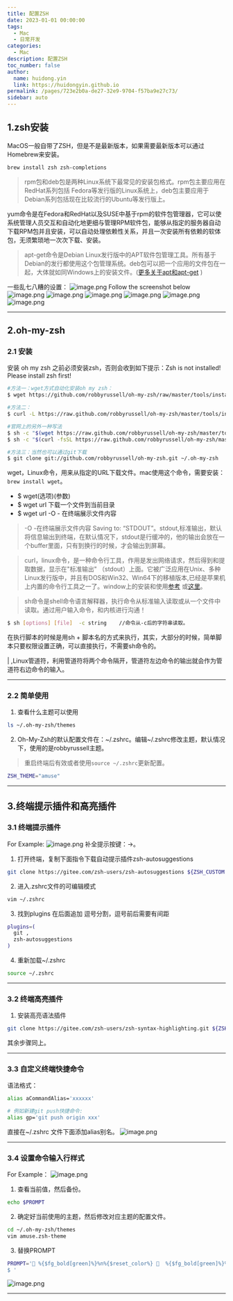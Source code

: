 ```yaml
---
title: 配置ZSH
date: 2023-01-01 00:00:00
tags: 
  - Mac
  - 日常开发
categories: 
  - Mac
description: 配置ZSH
toc_number: false
author: 
  name: huidong.yin
  link: https://huidongyin.github.io
permalink: /pages/723e2b0a-de27-32e9-9704-f57ba9e27c73/
sidebar: auto
---
```


## 1.zsh安装

MacOS一般自带了ZSH，但是不是最新版本，如果需要最新版本可以通过Homebrew来安装。

```bash
brew install zsh zsh-completions
```

> rpm包和deb包是两种Linux系统下最常见的安装包格式。rpm包主要应用在RedHat系列包括
> Fedora等发行版的Linux系统上，deb包主要应用于Debian系列包括现在比较流行的Ubuntu等发行版上。


>
yum命令是在Fedora和RedHat以及SUSE中基于rpm的软件包管理器，它可以使系统管理人员交互和自动化地更细与管理RPM软件包，能够从指定的服务器自动下载RPM包并且安装，可以自动处理依赖性关系，并且一次安装所有依赖的软体包，无须繁琐地一次次下载、安装。


> apt-get命令是Debian
> Linux发行版中的APT软件包管理工具。所有基于Debian的发行都使用这个包管理系统。deb包可以把一个应用的文件包在一起，大体就如同Windows上的安装文件。([更多关于apt和apt-get](https://link.segmentfault.com/?enc=%2BRYMzFBSI7fosEYA7JiLuw%3D%3D.d12JNjNjdqg62KqHXqV2%2B0QmBNisC8QfNDWXdNkpxi1pAW%2Bq2jXaLTUVWpiAW6Xt) )


一些乱七八糟的设置：
![image.png](https://raw.githubusercontent.com/huidongyin/DrawingBed/main/kafka/202311042002246.png)
Follow the screenshot below
![image.png](https://raw.githubusercontent.com/huidongyin/DrawingBed/main/kafka/202311042002009.png)
![image.png](https://raw.githubusercontent.com/huidongyin/DrawingBed/main/kafka/202311042003459.png)
![image.png](https://raw.githubusercontent.com/huidongyin/DrawingBed/main/kafka/202311042003500.png)
![image.png](https://raw.githubusercontent.com/huidongyin/DrawingBed/main/kafka/202311042003680.png)
![image.png](https://raw.githubusercontent.com/huidongyin/DrawingBed/main/kafka/202311042003369.png)
![image.png](https://raw.githubusercontent.com/huidongyin/DrawingBed/main/kafka/202311042004095.png)

---

## 2.oh-my-zsh

### 2.1 安装

安装 oh my zsh 之前必须安装zsh，否则会收到如下提示：Zsh is not installed! Please install zsh first!

```bash
#方法一：wget方式自动化安装oh my zsh：
$ wget https://github.com/robbyrussell/oh-my-zsh/raw/master/tools/install.sh -O - | sh

#方法二：
$ curl -L https://raw.github.com/robbyrussell/oh-my-zsh/master/tools/install.sh | sh 

#官网上的另外一种写法 
$ sh -c "$(wget https://raw.github.com/robbyrussell/oh-my-zsh/master/tools/install.sh -O -)"
$ sh -c "$(curl -fsSL https://raw.github.com/robbyrussell/oh-my-zsh/master/tools/install.sh)"

#方法三：当然也可以通过git下载 
$ git clone git://github.com/robbyrussell/oh-my-zsh.git ~/.oh-my-zsh                       
```

wget，Linux命令，用来从指定的URL下载文件。mac使用这个命令，需要安装：`brew install wget`。

- $ wget(选项)(参数)
- $ wget url 下载一个文件到当前目录
- $ wget url -O - 在终端展示文件内容

> -O -在终端展示文件内容
> Saving to: “STDOUT”。stdout,标准输出，默认将信息输出到终端，在默认情况下，stdout是行缓冲的，他的输出会放在一个buffer里面，只有到换行的时候，才会输出到屏幕。


> curl，linux命令，是一种命令行工具，作用是发出网络请求，然后得到和提取数据，显示在"标准输出"
> （stdout）上面。它被广泛应用在Unix、多种Linux发行版中，并且有DOS和Win32、Win64下的移植版本,已经是苹果机上内置的命令行工具之一了。window上的安装和使用[参考](https://link.segmentfault.com/?enc=1PtQhKMYl%2Fg177DhVeRedw%3D%3D.Ij%2F750UJsemJb1jW4rITUmN4XjCmEai4U9SJLtqcHtvQOlCGATuHvtvuaquatW8r0yeAoZiglrY2UQSHwD5f4w%3D%3D)
> 或[这里](https://link.segmentfault.com/?enc=O7A8yEnj09mTTwFmM3ajEQ%3D%3D.FxdukPZyjH6SB5NrDiJwbMzecoJl28%2FV0eEVPfaMobbN1tAH73cpvt8gsGnKeh5eaFYuWMmu0J6FbYKh56MrKBJq7eiG65mBvqMuQ6gPEprh%2FbXoSkgIrni0XNAfdYaE)。


> sh命令是shell命令语言解释器，执行命令从标准输入读取或从一个文件中读取。通过用户输入命令，和内核进行沟通！

```bash
$ sh [options] [file]  -c string    //命令从-c后的字符串读取。
```

在执行脚本的时候是用sh + 脚本名的方式来执行，其实，大部分的时候，简单脚本只要权限设置正确，可以直接执行，不需要sh命令的。

| ,Linux管道符，利用管道符将两个命令隔开，管道符左边命令的输出就会作为管道符右边命令的输入。

---

### 2.2 简单使用

1. 查看什么主题可以使用

```bash
ls ~/.oh-my-zsh/themes
```

2. Oh-My-Zsh的默认配置文件在：~/.zshrc。编辑~/.zshrc修改主题，默认情况下，使用的是robbyrussell主题。

> 重启终端后有效或者使用`source ~/.zshrc`更新配置。

```bash
ZSH_THEME="amuse"
```

---

## 3.终端提示插件和高亮插件

### 3.1 终端提示插件

For Example:
![image.png](https://raw.githubusercontent.com/huidongyin/DrawingBed/main/kafka/202311042004150.png)
补全提示按键：->。

1. 打开终端，复制下面指令下载自动提示插件zsh-autosuggestions

```bash
git clone https://gitee.com/zsh-users/zsh-autosuggestions ${ZSH_CUSTOM:-~/.oh-my-zsh/custom}/plugins/zsh-autosuggestions
```

2. 进入.zshrc文件的可编辑模式

```bash
vim ~/.zshrc
```

3. 找到plugins 在后面追加 逗号分割，逗号前后需要有间距

```bash
plugins=(
  git ,
  zsh-autosuggestions
)
```

4. 重新加载~/.zshrc

```bash
source ~/.zshrc
```

---

### 3.2 终端高亮插件

1. 安装高亮语法插件

```bash
git clone https://gitee.com/zsh-users/zsh-syntax-highlighting.git ${ZSH_CUSTOM:-~/.oh-my-zsh/custom}/plugins/zsh-syntax-highlighting
```

其余步骤同上。

---

### 3.3 自定义终端快捷命令

语法格式：

```bash
alias aCommandAlias='xxxxxx'

# 例如新建git push快捷命令:
alias gp='git push origin xxx'
```

直接在~/.zshrc 文件下面添加alias别名。
![image.png](https://raw.githubusercontent.com/huidongyin/DrawingBed/main/kafka/202311042004848.png)

---

### 3.4 设置命令输入行样式

For Example：
![image.png](https://raw.githubusercontent.com/huidongyin/DrawingBed/main/kafka/202311042005010.png)

1. 查看当前值，然后备份。

```bash
echo $PROMPT
```

2. 确定好当前使用的主题，然后修改对应主题的配置文件。

```bash
cd ~/.oh-my-zsh/themes
vim amuse.zsh-theme
```

3. 替换PROMPT

```bash
PROMPT='👨 %{$fg_bold[green]%}%n%{$reset_color%} 📌  %{$fg_bold[green]%}%~%{$reset_color%}$(git_prompt_info)$(virtualenv_prompt_info) ⌚ %{$fg_bold[red]%}%D %*%{$reset_color%}
$ '
```

![image.png](https://raw.githubusercontent.com/huidongyin/DrawingBed/main/kafka/202311042005130.png)

---


